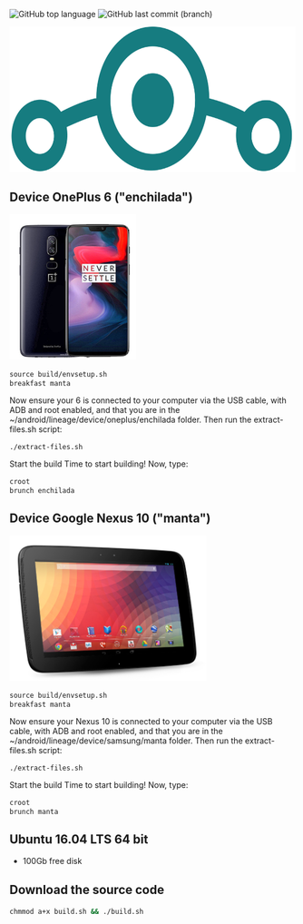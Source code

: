 ![GitHub top language](https://img.shields.io/github/languages/top/azagramac/BuildLineageOS.svg) ![GitHub last commit (branch)](https://img.shields.io/github/last-commit/azagramac/BuildLineageOS/master.svg)

<p align="center">
        <img src="images/lineageos.png" alt="PNG" height="256px" />
</p>


## Device OnePlus 6 ("enchilada")
<img src="images/oneplus6.png" alt="PNG" height="256px" />

```
source build/envsetup.sh
breakfast manta
```

Now ensure your 6 is connected to your computer via the USB cable, with ADB and root enabled, and that you are in the ~/android/lineage/device/oneplus/enchilada folder. Then run the extract-files.sh script:
```
./extract-files.sh
```

Start the build
Time to start building! Now, type:
```
croot
brunch enchilada
```

## Device Google Nexus 10 ("manta")
<img src="images/nexus10.png" alt="PNG" height="256px" />

```
source build/envsetup.sh
breakfast manta
```

Now ensure your Nexus 10 is connected to your computer via the USB cable, with ADB and root enabled, and that you are in the ~/android/lineage/device/samsung/manta folder. Then run the extract-files.sh script:
```
./extract-files.sh
```

Start the build
Time to start building! Now, type:
```
croot
brunch manta
```

## Ubuntu 16.04 LTS 64 bit
- 100Gb free disk

## Download the source code
```sh
chmmod a+x build.sh && ./build.sh
```

